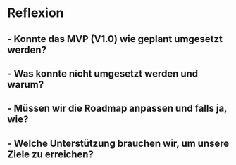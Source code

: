 # **Reflexion**

## **- Konnte das MVP (V1.0) wie geplant umgesetzt werden?**

## **- Was konnte nicht umgesetzt werden und warum?**

## **- Müssen wir die Roadmap anpassen und falls ja, wie?**

## **- Welche Unterstützung brauchen wir, um unsere Ziele zu erreichen?**
